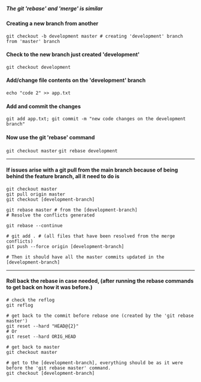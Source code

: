 ##### The git 'rebase' and 'merge' is similar

#### Creating a new branch from another
`git checkout -b development master # creating 'development' branch from 'master' branch`

#### Check to the new branch just created 'development'
`git checkout development`

#### Add/change file contents on the 'development' branch 
`echo "code 2" >> app.txt`

#### Add and commit the changes
`git add app.txt; git commit -m "new code changes on the development branch"`

#### Now use the git 'rebase' command
`git checkout master`
`git rebase development`

------------------------------------------

#### If issues arise with a git pull from the main branch because of being behind the feature branch, all it need to do is 
```
git checkout master
git pull origin master
git checkout [development-branch]

git rebase master # from the [development-branch]
# Resolve the conflicts generated

git rebase --continue

# git add . # (all files that have been resolved from the merge conflicts)
git push --force origin [development-branch]

# Then it should have all the master commits updated in the [development-branch]
```
------------------------------------------

#### Roll back the rebase in case needed, (after running the rebase commands to get back on how it was before.)
```
# check the reflog
git reflog

# get back to the commit before rebase one (created by the 'git rebase master')
git reset --hard "HEAD@{2}" 
# Or
git reset --hard ORIG_HEAD

# get back to master
git checkout master

# get to the [development-branch], everything should be as it were before the 'git rebase master' command.
git checkout [development-branch]
```





